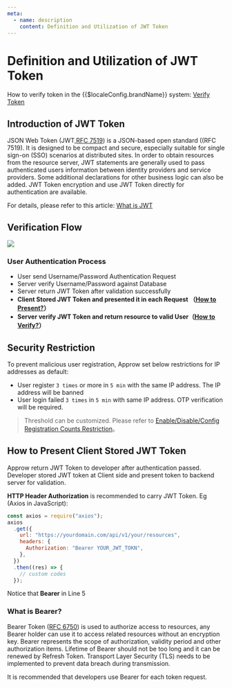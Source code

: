 ```yaml
---
meta:
  - name: description
    content: Definition and Utilization of JWT Token
---
```


# Definition and Utilization of JWT Token

How to verify token in the {{$localeConfig.brandName}} system: [Verify Token](/docs/en/guides/faqs/how-to-validate-user-token.md)


## Introduction of JWT Token

JSON Web Token (JWT,[RFC 7519](https://tools.ietf.org/html/rfc7519)) is a JSON-based open standard ((RFC 7519). It is designed to be compact and secure, especially suitable for single sign-on (SSO) scenarios at distributed sites. In order to obtain resources from the resource server,  JWT statements are generally used to pass authenticated users information between identity providers and service providers. Some additional declarations for other business logic can also be added. JWT Token encryption and use JWT Token directly for authentication are available.

For details, please refer to this article: [What is JWT](https://www.jianshu.com/p/576dbf44b2ae)
## Verification Flow

![](~@imagesZhCn/concepts/jwt-flow.png)


### User Authentication Process

- User send Username/Password Authentication Request
- Server verify Username/Password against Database
- Server return JWT Token after validation successfully
- **Client Stored JWT Token and presented it in each Request （**[**How to Present?**](#How-to-Present-Client-Stored-JWT-Token)**）**
- **Server verify JWT Token and return resource to valid User（**[**How to Verify?**](/docs/en/guides/faqs/how-to-validate-user-token.md)**）**

## Security Restriction 

To prevent malicious user registration, Approw set below restrictions for IP addresses as default:

- User register `3 times` or more in `5 min` with the same IP address. The IP address will be banned
- User login failed `3 times` in `5 min` with same IP address. OTP verification will be required.
> Threshold can be customized. Please refer to [Enable/Disable/Config Registration Counts Restriction](/docs/en/guides/security/config-register-limit.md)。

## How to Present Client Stored JWT Token

Approw return JWT Token to developer after authentication passed. Developer stored JWT token at Client side and present token to backend server for validation.

**HTTP Header Authorization** is recommended to carry JWT Token. Eg (Axios in JavaScript): 

```js
const axios = require("axios");
axios
  .get({
    url: "https://yourdomain.com/api/v1/your/resources",
    headers: {
      Authorization: "Bearer YOUR_JWT_TOKN",
    },
  })
  .then((res) => {
    // custom codes
  });
```

Notice that **Bearer** in Line 5

### **What is Bearer?**

Bearer Token \([RFC 6750](http://www.rfcreader.com/#rfc6750)\) is used to authorize access to resources, any Bearer holder can use it to access related resources without an encryption key. Bearer represents the scope of authorization, validity period and other authorization items. Lifetime of Bearer should not be too long and it can be renewed by Refresh Token. Transport Layer Security \(TLS\) needs to be implemented to prevent data breach during transmission.

It is recommended that developers use Bearer for each token request.
